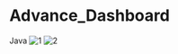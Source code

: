 # Advance_Dashboard
Java
![1](https://user-images.githubusercontent.com/91014957/187022279-31dc4322-b376-49fe-a7e4-b9aa54b95314.jpg)
![2](https://user-images.githubusercontent.com/91014957/187022280-715ae3c3-b0e4-4e2e-807c-b26d097bf4ae.jpg)
